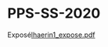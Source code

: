 # PPS-SS-2020
Exposé[lhaerin1_expose.pdf](https://github.com/Haering97/PPS-SS-2021/files/6564754/lhaerin1_expose.pdf)

